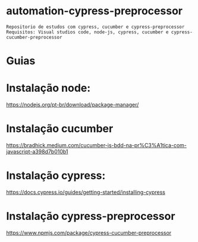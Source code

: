# automation-cypress-preprocessor
``Repositorio de estudos com cypress, cucumber e cypress-preprocessor``
``Requisitos: Visual studios code, node-js, cypress, cucumber e cypress-cucumber-preprocessor``
 # Guias #
 # Instalação node:
 https://nodejs.org/pt-br/download/package-manager/
 # Instalação cucumber
 https://bradhick.medium.com/cucumber-js-bdd-na-pr%C3%A1tica-com-javascript-a398d7b010b1
 # Instalação cypress:
 https://docs.cypress.io/guides/getting-started/installing-cypress
 # Instalação cypress-preprocessor
 https://www.npmjs.com/package/cypress-cucumber-preprocessor
